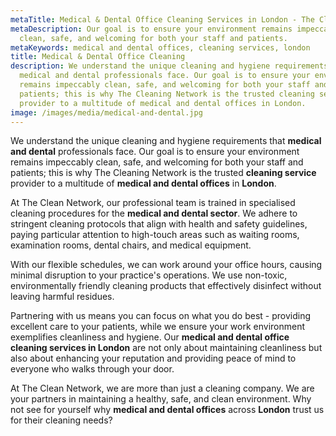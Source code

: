 ```yaml
---
metaTitle: Medical & Dental Office Cleaning Services in London - The Clean Network
metaDescription: Our goal is to ensure your environment remains impeccably
  clean, safe, and welcoming for both your staff and patients.
metaKeywords: medical and dental offices, cleaning services, london
title: Medical & Dental Office Cleaning
description: We understand the unique cleaning and hygiene requirements that
  medical and dental professionals face. Our goal is to ensure your environment
  remains impeccably clean, safe, and welcoming for both your staff and
  patients; this is why The Cleaning Network is the trusted cleaning service
  provider to a multitude of medical and dental offices in London.
image: /images/media/medical-and-dental.jpg
---
```

We understand the unique cleaning and hygiene requirements that <strong>medical and dental</strong> professionals face. Our goal is to ensure your environment remains impeccably clean, safe, and welcoming for both your staff and patients; this is why The Cleaning Network is the trusted <strong>cleaning service</strong> provider to a multitude of <strong>medical and dental offices</strong> in <strong>London</strong>.

At The Clean Network, our professional team is trained in specialised cleaning procedures for the <strong>medical and dental sector</strong>. We adhere to stringent cleaning protocols that align with health and safety guidelines, paying particular attention to high-touch areas such as waiting rooms, examination rooms, dental chairs, and medical equipment.

With our flexible schedules, we can work around your office hours, causing minimal disruption to your practice's operations. We use non-toxic, environmentally friendly cleaning products that effectively disinfect without leaving harmful residues.

Partnering with us means you can focus on what you do best - providing excellent care to your patients, while we ensure your work environment exemplifies cleanliness and hygiene. Our <strong>medical and dental office cleaning services in London</strong> are not only about maintaining cleanliness but also about enhancing your reputation and providing peace of mind to everyone who walks through your door.

At The Clean Network, we are more than just a cleaning company. We are your partners in maintaining a healthy, safe, and clean environment. Why not see for yourself why <strong>medical and dental offices</strong> across <strong>London</strong> trust us for their cleaning needs?